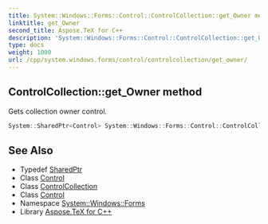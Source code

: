 ```yaml
---
title: System::Windows::Forms::Control::ControlCollection::get_Owner method
linktitle: get_Owner
second_title: Aspose.TeX for C++
description: 'System::Windows::Forms::Control::ControlCollection::get_Owner method. Gets collection owner control in C++.'
type: docs
weight: 1000
url: /cpp/system.windows.forms/control/controlcollection/get_owner/
---
```

## ControlCollection::get_Owner method


Gets collection owner control.

```cpp
System::SharedPtr<Control> System::Windows::Forms::Control::ControlCollection::get_Owner() const
```

## See Also

* Typedef [SharedPtr](../../../../system/sharedptr/)
* Class [Control](../../)
* Class [ControlCollection](../)
* Class [Control](../../)
* Namespace [System::Windows::Forms](../../../)
* Library [Aspose.TeX for C++](../../../../)
